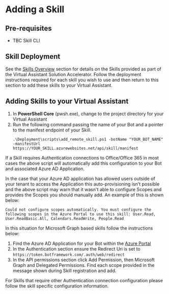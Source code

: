 # Adding a Skill

## Pre-requisites
- TBC Skill CLI

## Skill Deployment

See the [Skills Overview](/docs/skills/csharp/README.md) section for details on the Skills provided as part of the Virtual Assistant Solution Accelerator. Follow the deployment instructions required for each skill you wish to use and then return to this section to add these skills to your Virtual Assistant.

## Adding Skills to your Virtual Assistant

1. In **PowerShell Core** (pwsh.exe), change to the project directory for your Virtual Assistant
2. Run the following command passing the name of your Bot and a pointer to the manifest endpoint of your Skill.
    ```
    .\Deployment\scripts\add_remote_skill.ps1 -botName "YOUR_BOT_NAME" -manifestUrl https://YOUR_SKILL.azurewebsites.net/api/skill/manifest
    ```

If a Skill requires Authentication connections to Office/Office 365 in most cases the above script will automatically add this configuration to your Bot and associated Azure AD Application. 

In the case that your Azure AD application has allowed users outside of your tenant to access the Application this auto-provisioning isn't possible and the above script may warn that it wasn't able to configure Scopes and provides the Scopes you should manually add. An example of this is shown below:
```
Could not configure scopes automatically. You must configure the following scopes in the Azure Portal to use this skill: User.Read, User.ReadBasic.All, Calendars.ReadWrite, People.Read
```

In this situation for Microsoft Graph based skills follow the instructions below:

1. Find the Azure AD Application for your Bot within the [Azure Portal](https://ms.portal.azure.com/#blade/Microsoft_AAD_IAM/ActiveDirectoryMenuBlade/RegisteredAppsPreview)
2. In the Authentication section ensure the Redirect Uri is set to `https://token.botframework.com/.auth/web/redirect`
3. In the API permissions section click Add Permission, then Microsoft Graph and Delegated Permissions. Find each scope provided in the message shown during Skill registration and add.

For Skills that require other Authentication connection configuration please follow the skill specific configuration information.